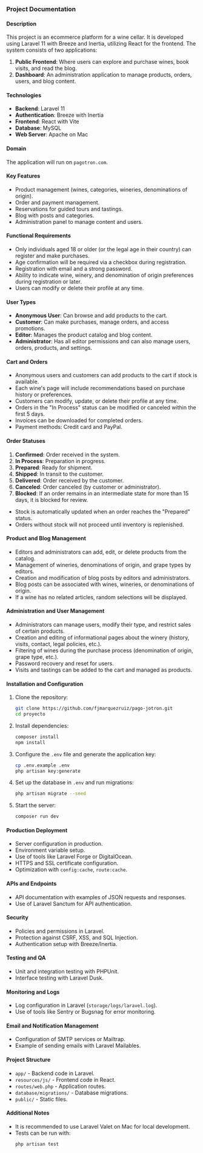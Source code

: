 ### Project Documentation

#### Description
This project is an ecommerce platform for a wine cellar. It is developed using Laravel 11 with Breeze and Inertia, utilizing React for the frontend. The system consists of two applications:

1. **Public Frontend**: Where users can explore and purchase wines, book visits, and read the blog.
2. **Dashboard**: An administration application to manage products, orders, users, and blog content.

#### Technologies
- **Backend**: Laravel 11
- **Authentication**: Breeze with Inertia
- **Frontend**: React with Vite
- **Database**: MySQL
- **Web Server**: Apache on Mac

#### Domain
The application will run on `pagotron.com`.

#### Key Features
- Product management (wines, categories, wineries, denominations of origin).
- Order and payment management.
- Reservations for guided tours and tastings.
- Blog with posts and categories.
- Administration panel to manage content and users.

#### Functional Requirements
- Only individuals aged 18 or older (or the legal age in their country) can register and make purchases.
- Age confirmation will be required via a checkbox during registration.
- Registration with email and a strong password.
- Ability to indicate wine, winery, and denomination of origin preferences during registration or later.
- Users can modify or delete their profile at any time.

#### User Types
- **Anonymous User**: Can browse and add products to the cart.
- **Customer**: Can make purchases, manage orders, and access promotions.
- **Editor**: Manages the product catalog and blog content.
- **Administrator**: Has all editor permissions and can also manage users, orders, products, and settings.

#### Cart and Orders
- Anonymous users and customers can add products to the cart if stock is available.
- Each wine's page will include recommendations based on purchase history or preferences.
- Customers can modify, update, or delete their profile at any time.
- Orders in the "In Process" status can be modified or canceled within the first 5 days.
- Invoices can be downloaded for completed orders.
- Payment methods: Credit card and PayPal.

#### Order Statuses
1. **Confirmed**: Order received in the system.
2. **In Process**: Preparation in progress.
3. **Prepared**: Ready for shipment.
4. **Shipped**: In transit to the customer.
5. **Delivered**: Order received by the customer.
6. **Canceled**: Order canceled (by customer or administrator).
7. **Blocked**: If an order remains in an intermediate state for more than 15 days, it is blocked for review.

- Stock is automatically updated when an order reaches the "Prepared" status.
- Orders without stock will not proceed until inventory is replenished.

#### Product and Blog Management
- Editors and administrators can add, edit, or delete products from the catalog.
- Management of wineries, denominations of origin, and grape types by editors.
- Creation and modification of blog posts by editors and administrators.
- Blog posts can be associated with wines, wineries, or denominations of origin.
- If a wine has no related articles, random selections will be displayed.

#### Administration and User Management
- Administrators can manage users, modify their type, and restrict sales of certain products.
- Creation and editing of informational pages about the winery (history, visits, contact, legal policies, etc.).
- Filtering of wines during the purchase process (denomination of origin, grape type, etc.).
- Password recovery and reset for users.
- Visits and tastings can be added to the cart and managed as products.

#### Installation and Configuration
1. Clone the repository:
   ```sh
   git clone https://github.com/fjmarquezruiz/pago-jotron.git
   cd proyecto
   ```
2. Install dependencies:
   ```sh
   composer install
   npm install
   ```
3. Configure the `.env` file and generate the application key:
   ```sh
   cp .env.example .env
   php artisan key:generate
   ```
4. Set up the database in `.env` and run migrations:
   ```sh
   php artisan migrate --seed
   ```
5. Start the server:
   ```sh
   composer run dev
   ```

#### Production Deployment
- Server configuration in production.
- Environment variable setup.
- Use of tools like Laravel Forge or DigitalOcean.
- HTTPS and SSL certificate configuration.
- Optimization with `config:cache`, `route:cache`.

#### APIs and Endpoints
- API documentation with examples of JSON requests and responses.
- Use of Laravel Sanctum for API authentication.

#### Security
- Policies and permissions in Laravel.
- Protection against CSRF, XSS, and SQL Injection.
- Authentication setup with Breeze/Inertia.

#### Testing and QA
- Unit and integration testing with PHPUnit.
- Interface testing with Laravel Dusk.

#### Monitoring and Logs
- Log configuration in Laravel (`storage/logs/laravel.log`).
- Use of tools like Sentry or Bugsnag for error monitoring.

#### Email and Notification Management
- Configuration of SMTP services or Mailtrap.
- Example of sending emails with Laravel Mailables.

#### Project Structure
- `app/` - Backend code in Laravel.
- `resources/js/` - Frontend code in React.
- `routes/web.php` - Application routes.
- `database/migrations/` - Database migrations.
- `public/` - Static files.

#### Additional Notes
- It is recommended to use Laravel Valet on Mac for local development.
- Tests can be run with:
   ```sh
   php artisan test
   ```